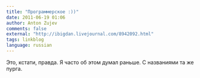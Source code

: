 ```yaml
---
title: "Программерское :))"
date: 2011-06-19 01:06
author: Anton Zujev
comments: false
external: "http://ibigdan.livejournal.com/8942092.html"
tags: linkblog 
language: russian
---
```


Это, кстати, правда. Я часто об этом думал раньше. С названиями та же пурга.